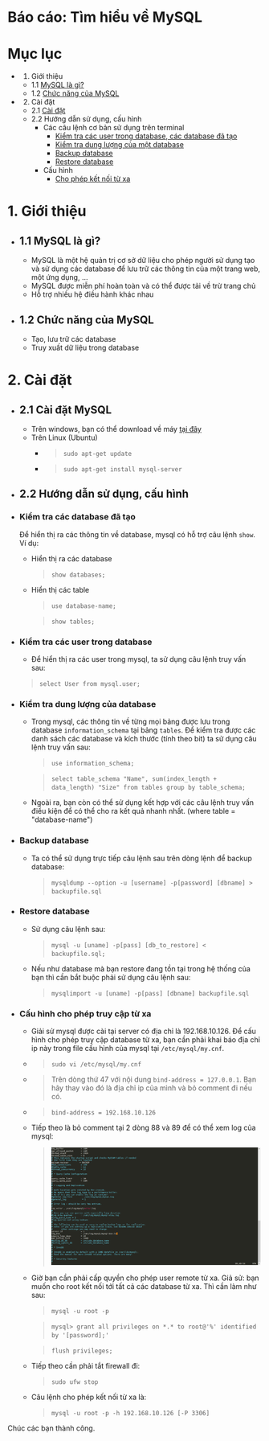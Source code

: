 # Báo cáo: Tìm hiểu về MySQL

# Mục lục
* 1. Giới thiệu
	+ 1.1 [MySQL là gì?](#whatms)
	+ 1.2 [Chức năng của MySQL](#chucnang)
* 2. Cài đặt
	+ 2.1 [Cài đặt](#setup)
	+ 2.2 Hướng dẫn sử dụng, cấu hình
		- Các câu lệnh cơ bản sử dụng trên terminal
			+ [Kiểm tra các user trong database, các database đã tạo](#show)
			+ [Kiểm tra dung lượng của một database](#test)
			+ [Backup database](#backup)
			+ [Restore database](#restore)
		- Cấu hình
			+ [Cho phép kết nối từ xa](#remote)

# 1. Giới thiệu
<a name="whatms"></a>
* ## 1.1 MySQL là gì?
	+ MySQL là một hệ quản trị cơ sở dữ liệu cho phép người sử dụng tạo và sử dụng các database để lưu trữ các thông tin của một trang web, một ứng dụng, ...
	+ MySQL được miễn phí hoàn toàn và có thể được tải về trừ trang chủ
	+ Hỗ trợ nhiều hệ điều hành khác nhau

<a name="chucnang"></a>
* ## 1.2 Chức năng của MySQL
	+ Tạo, lưu trữ các database
	+ Truy xuất dữ liệu trong database

# 2. Cài đặt
<a name="setup"></a>
* ## 2.1 Cài đặt MySQL
	+ Trên windows, bạn có thể download về máy [tại đây](https://www.mysql.com/downloads/)
	+ Trên Linux (Ubuntu)
		- > `sudo apt-get update`
		- > `sudo apt-get install mysql-server`

* ## 2.2 Hướng dẫn sử dụng, cấu hình

<a name="show"></a>
+ ### Kiểm tra các database đã tạo
	Để hiển thị ra các thông tin về database, mysql có hỗ trợ câu lệnh `show`. Ví dụ:
	- Hiển thị ra các database
		> `show databases;`

	- Hiển thị các table
		> `use database-name;`

		> `show tables;`
		
+ ### Kiểm tra các user trong database
	- Để hiển thị ra các user trong mysql, ta sử dụng câu lệnh truy vấn sau:
    
    > `select User from mysql.user;`
	   
<a name="test"></a>
- ### Kiểm tra dung lượng của database
	- Trong mysql, các thông tin về từng mọi bảng được lưu trong database `information_schema` tại bảng `tables`. Để kiểm tra được các danh sách các database và kích thước (tính theo bit) ta sử dụng câu lệnh truy vấn sau:
		> `use information_schema;`

		> `select table_schema "Name", sum(index_length + data_length) "Size" from tables group by table_schema;`

	- Ngoài ra, bạn còn có thể sử dụng kết hợp với các câu lệnh truy vấn điều kiện để có thể cho ra kết quả nhanh nhất. (where table = "database-name")

<a name="backup"></a>
- ### Backup database
	- Ta có thể sử dụng trực tiếp câu lệnh sau trên dòng lệnh để backup database:
		> `mysqldump --option -u [username] -p[password] [dbname] > backupfile.sql`

<a name="restore"></a>
- ### Restore database
	- Sử dụng câu lệnh sau:
		> `mysql -u [uname] -p[pass] [db_to_restore] < backupfile.sql;`
	- Nếu như database mà bạn restore đang tồn tại trong hệ thống của bạn thì cần bắt buộc phải sử dụng câu lệnh sau:
		> `mysqlimport -u [uname] -p[pass] [dbname] backupfile.sql`
		
<a name="remote"></a>
- ### Cấu hình cho phép truy cập từ xa
	- Giải sử mysql được cài tại server có địa chỉ là 192.168.10.126. Để cấu hình cho phép truy cập database từ xa, bạn cần phải khai báo địa chỉ ip này trong file cấu hình của mysql tại `/etc/mysql/my.cnf`.
	- > `sudo vi /etc/mysql/my.cnf`
	- > Trên dòng thứ 47 với nội dung `bind-address	= 127.0.0.1`. Bạn hãy thay vào đó là địa chỉ ip của mình và bỏ comment đi nếu có.
	- > `bind-address = 192.168.10.126`
	- Tiếp theo là bỏ comment tại 2 dòng 88 và 89 để có thể xem log của mysql:
		> ![log](../images/MySQL/log.png)
	- Giờ bạn cần phải cấp quyền cho phép user remote từ xa. Giả sử: bạn muốn cho root kết nối tới tất cả các database từ xa. Thì cần làm như sau:
		> `mysql -u root -p`

		> `mysql> grant all privileges on *.* to root@'%' identified by '[password];'`

		> `flush privileges;`
	- Tiếp theo cần phải tắt firewall đi:
		> `sudo ufw stop`

	- Câu lệnh cho phép kết nối từ xa là:
		> `mysql -u root -p -h 192.168.10.126 [-P 3306]`

Chúc các bạn thành công.